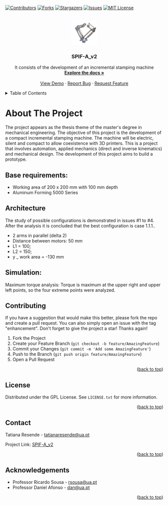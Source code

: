 <!-- Improved compatibility of back to top link: See: https://github.com/othneildrew/Best-README-Template/pull/73 -->
<a name="readme-top"></a>
<!--
*** Thanks for checking out the Best-README-Template. If you have a suggestion
*** that would make this better, please fork the repo and create a pull request
*** or simply open an issue with the tag "enhancement".
*** Don't forget to give the project a star!
*** Thanks again! Now go create something AMAZING! :D
-->



<!-- PROJECT SHIELDS -->
<!--
*** I'm using markdown "reference style" links for readability.
*** Reference links are enclosed in brackets [ ] instead of parentheses ( ).
*** See the bottom of this document for the declaration of the reference variables
*** for contributors-url, forks-url, etc. This is an optional, concise syntax you may use.
*** https://www.markdownguide.org/basic-syntax/#reference-style-links
-->
[![Contributors][contributors-shield]][contributors-url]
[![Forks][forks-shield]][forks-url]
[![Stargazers][stars-shield]][stars-url]
[![Issues][issues-shield]][issues-url]
[![MIT License][license-shield]][license-url]



<!-- PROJECT LOGO -->
<br />
<div align="center">
  <a href="https://github.com/othneildrew/Best-README-Template">
    <img src="images/logo.png" alt="Logo" width="80" height="80">
  </a>

  <h3 align="center">SPIF-A_v2</h3>

  <p align="center">
  It consists of the development of an incremental stamping machine   
  <br />
    <a href="https://github.com/TatianaResend/SPIFA-e-v2.0"><strong>Explore the docs »</strong></a>
    <br />
    <br />
    <a href="https://github.com/TatianaResend/SPIFA-e-v2.0/blob/main/README.md">View Demo</a>
    ·
    <a href="https://github.com/TatianaResend/SPIFA-e-v2.0/issues">Report Bug</a>
    ·
    <a href="https://github.com/TatianaResend/SPIFA-e-v2.0/issues">Request Feature</a>
  </p>
</div>



<!-- TABLE OF CONTENTS -->
<details>
  <summary>Table of Contents</summary>
  <ol>
    <li>
      <a href="#about-the-project">About The Project</a>
      <ul>
        <li><a href="#base-requirements">Base requirements</a></li>
        <li><a href="#architecture">Architecture</a></li>
        <li><a href="#simulation">Simulation</a></li>
      </ul>
    </li>
    <li><a href="#contributing">Contributing</a></li>
    <li><a href="#license">License</a></li>
    <li><a href="#contact">Contact</a></li>
    <li><a href="#acknowledgments">Acknowledgments</a></li>
  </ol>
</details>



<!-- ABOUT THE PROJECT -->
# About The Project
The project appears as the thesis theme of the master's degree in mechanical engineering.
The objective of this project is the development of a compact incremental stamping machine. The machine will be electric, silent and compact to allow coexistence with 3D printers. This is a project that involves automation, applied mechanics (direct and inverse kinematics) and mechanical design. The development of this project aims to build a prototype.



<!-- GETTING STARTED -->
## Base requirements:
- Working area of 200 x 200 mm with 100 mm depth
- Aluminum Forming 5000 Series



## Architecture

The study of possible configurations is demonstrated in issues #1 to #4. After the analysis it is concluded that the best configuration is case 1.1.1..

- 2 arms in parallel (delta 2)
- Distance between motors: 50 mm
- L1 = 100;
- L2 = 150;
- y _ work area = -130 mm


## Simulation:
Maximum torque analysis: Torque is maximum at the upper right and upper left points, so the four extreme points were analyzed.


<!-- CONTRIBUTING -->
## Contributing

If you have a suggestion that would make this better, please fork the repo and create a pull request. You can also simply open an issue with the tag "enhancement".
Don't forget to give the project a star! Thanks again!

1. Fork the Project
2. Create your Feature Branch (`git checkout -b feature/AmazingFeature`)
3. Commit your Changes (`git commit -m 'Add some AmazingFeature'`)
4. Push to the Branch (`git push origin feature/AmazingFeature`)
5. Open a Pull Request

<p align="right">(<a href="#readme-top">back to top</a>)</p>



<!-- LICENSE -->
## License

Distributed under the GPL License. See `LICENSE.txt` for more information.

<p align="right">(<a href="#readme-top">back to top</a>)</p>



<!-- CONTACT -->
## Contact

Tatiana Resende - tatianaresende@ua.pt

Project Link: [SPIF-A_v2](https://github.com/TatianaResend/SPIFA-e-v2.0)

<p align="right">(<a href="#readme-top">back to top</a>)</p>



<!-- ACKNOWLEDGEMENTS -->
## Acknowledgements
- Professor Ricardo Sousa - rsousa@ua.pt
- Professor Daniel Afonso - dan@ua.pt


<p align="right">(<a href="#readme-top">back to top</a>)</p>



<!-- MARKDOWN LINKS & IMAGES -->
<!-- https://www.markdownguide.org/basic-syntax/#reference-style-links -->
[contributors-shield]: https://img.shields.io/github/contributors/TatianaResend/SPIF-A_v2.svg?style=for-the-badge
[contributors-url]: https://github.com/TatianaResend/SPIF-A_v2/contributors
[forks-shield]: https://img.shields.io/github/forks/TatianaResend/SPIF-A_v2.svg?style=for-the-badge
[forks-url]: https://github.com/TatianaResend/SPIF-A_v2/network/members
[stars-shield]: https://img.shields.io/github/stars/TatianaResend/SPIF-A_v2.svg?style=for-the-badge
[stars-url]: https://github.com/TatianaResend/SPIF-A_v2/stargazers
[issues-shield]: https://img.shields.io/github/issues/TatianaResend/SPIF-A_v2.svg?style=for-the-badge
[issues-url]: https://github.com/TatianaResend/SPIF-A_v2/issues
[license-shield]: https://img.shields.io/github/license/TatianaResend/SPIF-A_v2.svg?style=for-the-badge
[license-url]: https://github.com/TatianaResend/SPIF-A_v2/blob/master/LICENSE.txt
